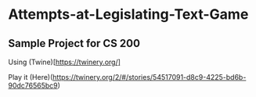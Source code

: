 # Attempts-at-Legislating-Text-Game

## Sample Project for CS 200
Using (Twine)[https://twinery.org/]

Play it (Here)(https://twinery.org/2/#/stories/54517091-d8c9-4225-bd6b-90dc76565bc9)
